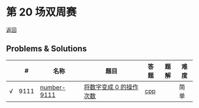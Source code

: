 # 第 20 场双周赛

[返回](../../README.md)

## Problems & Solutions

|     | #   | 名称                 | 题目                  | 答题          | 题解 | 难度 |
| --- | --- | -------------------- | --------------------- | ------------- | ---- | ---- |
| √ | 9111 | [number-9111](../../problems/number-9111) | [将数字变成 0 的操作次数](../../problems/number-9111/README.md) | [cpp](../../problems/number-9111/SOLUTION.cpp) |   | 简单 | 
